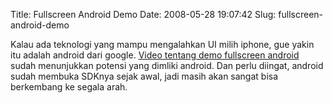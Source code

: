 Title: Fullscreen Android Demo
Date: 2008-05-28 19:07:42
Slug: fullscreen-android-demo

Kalau ada teknologi yang mampu mengalahkan UI milih iphone, gue yakin itu adalah android dari google. [Video tentang demo fullscreen android](http://androidcommunity.com/first-live-images-of-fullscreen-android-demo-20080528/) sudah menunjukkan potensi yang dimliki android. Dan perlu diingat, android sudah membuka SDKnya sejak awal, jadi masih akan sangat bisa berkembang ke segala arah.